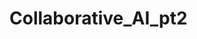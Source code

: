 # Collaborative_AI_pt2
 

<!-- 

August 15:
Decided on making some sort of collaborative AI
Decided to start with single agent genetic algorithm machine learning

August 17:
Downloaded Unity
Downloaded VS Code
Started research on GA (used brilliant.org)
Set up GitHub

August 21: 
Did more research on brilliant.org

August 22:
Learned more about neural networks on brilliant.org
Started the Unity 3D project due to my previous experience with 3D
Borrowed character controller code from Ing. Jan Jileček: https://itnext.io/how-to-write-a-simple-3d-character-controller-in-unity-1a07b954a4ca 

August 24: 
There were some problems with the character controller code in Unity, so I had to debug
After debugging the code did not work as needed, so I had to look for different code
Decided on using a simplified version of the code from this video by Brackeys: https://www.youtube.com/watch?v=4HpC--2iowE 

August 29:
Focused research on machine learning and found this article: https://machinelearningmastery.com/machine-learning-in-python-step-by-step/ 
Downloaded Anaconda

September 5:
Focused research on genetic algorithms and found this article with some example code: https://towardsdatascience.com/introduction-to-genetic-algorithms-including-example-code-e396e98d8bf3 
Struggled trying to get java working

September 7:
Finished setting up java
Borrowed the code from the article listed on September 5 
Talked to Seward and decided to work on the Unity game before continuing research on genetic algorithms

September 11:
Started work focused on creating the Unity game

-->

